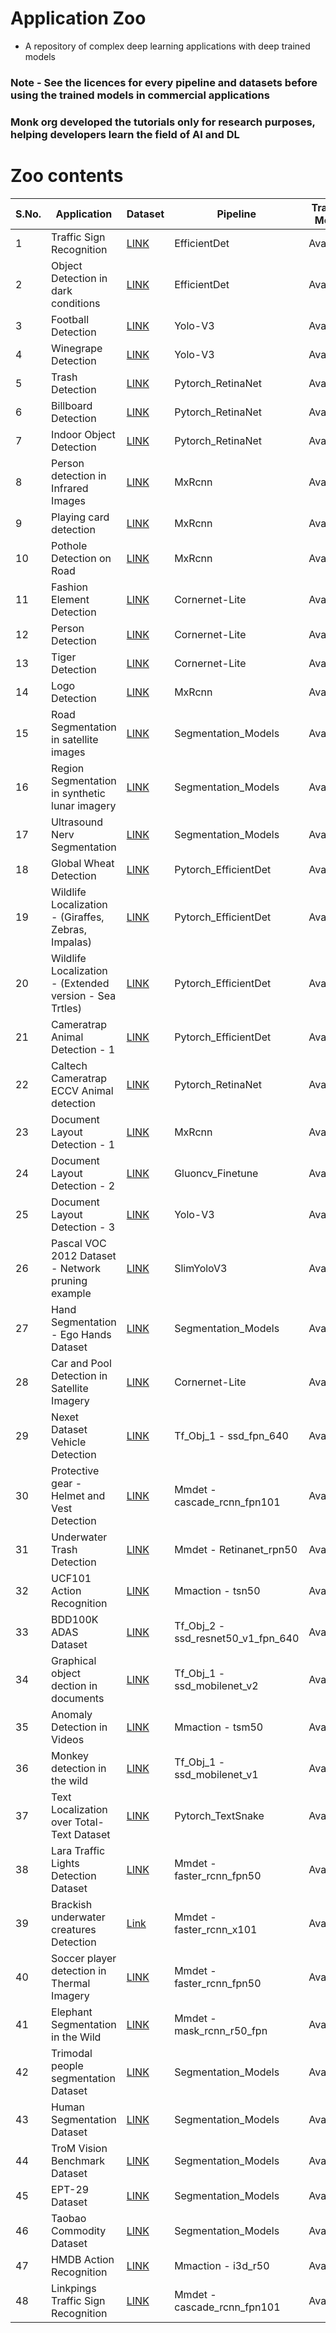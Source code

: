 # Application Zoo

  - A repository of complex deep learning applications with deep trained models
  
  
### Note - See the licences for every pipeline and datasets before using the trained models in commercial applications

### Monk org developed the tutorials only for research purposes, helping developers learn the field of AI and DL



# Zoo contents


| S.No. | Application                                             | Dataset                                                                               | Pipeline                           | Trained Model | How to use/create                                                                                                                                                                                   |
|-------|---------------------------------------------------------|---------------------------------------------------------------------------------------|------------------------------------|---------------|-----------------------------------------------------------------------------------------------------------------------------------------------------------------------------------------------------|
| 1     | Traffic Sign Recognition                                | [LINK](http://cvrr.ucsd.edu/LISA/lisa-traffic-sign-dataset.html)                      | EfficientDet                       | Available     | [LINK](https://github.com/Tessellate-Imaging/Monk_Object_Detection/blob/master/example_zoo/Example%20-%20LISA%20Traffic%20Sign%20Recognition%20(Multi-GPU).ipynb)                                   |
| 2     | Object Detection in dark conditions                     | [LINK](https://github.com/cs-chan/Exclusively-Dark-Image-Dataset)                     | EfficientDet                       | Available     | [LINK](https://github.com/Tessellate-Imaging/Monk_Object_Detection/blob/master/example_zoo/Example%20-%20Object%20Detection%20in%20low%20lighting%20conditions.ipynb)                               |
| 3     | Football Detection                                      | [LINK](https://storage.googleapis.com/openimages/web/index.html)                      | Yolo-V3                            | Available     | [LINK](https://github.com/Tessellate-Imaging/Monk_Object_Detection/blob/master/application_model_zoo/Example%20-%20FootBall%20detection.ipynb)                                                      |
| 4     | Winegrape Detection                                     | [LINK](https://github.com/thsant/wgisd)                                               | Yolo-V3                            | Available     | [LINK](https://github.com/Tessellate-Imaging/Monk_Object_Detection/blob/master/application_model_zoo/Example%20-%20Wine%20Grape%20Instance%20Detection%20Dataset.ipynb)                             |
| 5     | Trash Detection                                         | [LINK](http://tacodataset.org/)                                                       | Pytorch_RetinaNet                  | Available     | [LINK](https://github.com/Tessellate-Imaging/Monk_Object_Detection/blob/master/application_model_zoo/Example%20-%20Trash%20(Waste)%20Detection.ipynb)                                               |
| 6     | Billboard Detection                                     | [LINK](https://storage.googleapis.com/openimages/web/index.html)                      | Pytorch_RetinaNet                  | Available     | [LINK](https://github.com/Tessellate-Imaging/Monk_Object_Detection/blob/master/application_model_zoo/Example%20-%20Billboard%20(Hoarding%20detection).ipynb)                                        |
| 7     | Indoor Object Detection                                 | [LINK](https://storage.googleapis.com/openimages/web/index.html)                      | Pytorch_RetinaNet                  | Available     | [LINK](https://github.com/Tessellate-Imaging/Monk_Object_Detection/blob/master/application_model_zoo/Example%20-%20Indoor%20Image%20Object%20Detection%20and%20Tagging.ipynb)                       |
| 8     | Person detection in Infrared Images                     | [LINK](https://camel.ece.gatech.edu/)                                                 | MxRcnn                             | Available     | [LINK](https://github.com/Tessellate-Imaging/Monk_Object_Detection/blob/master/application_model_zoo/Example%20-%20person%20detection%20in%20infrared%20images.ipynb)                               |
| 9     | Playing card detection                                  | [LINK](https://www.kaggle.com/luantm/playing-card)                                    | MxRcnn                             | Available     | [LINK](https://github.com/Tessellate-Imaging/Monk_Object_Detection/blob/master/application_model_zoo/Example%20-%20playing%20card%20detection.ipynb)                                                |
| 10    | Pothole Detection on Road                               | [LINK](https://www.kaggle.com/chitholian/annotated-potholes-dataset)                  | MxRcnn                             | Available     | [LINK](https://github.com/Tessellate-Imaging/Monk_Object_Detection/blob/master/application_model_zoo/Example%20-%20Pothole%20detection%20on%20roads.ipynb)                                          |
| 11    | Fashion Element Detection                               | [LINK](https://github.com/switchablenorms/DeepFashion2)                               | Cornernet-Lite                     | Available     | [LINK](https://github.com/Tessellate-Imaging/Monk_Object_Detection/blob/master/application_model_zoo/Example%20-%20Fashion%20detector%20on%20DeepFashion2%20Dataset.ipynb)                          |
| 12    | Person Detection                                        | [LINK](https://wider-challenge.org/2019.html)                                         | Cornernet-Lite                     | Available     | [LINK](https://github.com/Tessellate-Imaging/Monk_Object_Detection/blob/master/application_model_zoo/Example%20-%20Person%20Detection%20on%20WIDER%20Dataset.ipynb)                                 |
| 13    | Tiger Detection                                         | [LINK](https://storage.googleapis.com/openimages/web/index.html)                      | Cornernet-Lite                     | Available     | [LINK](https://github.com/Tessellate-Imaging/Monk_Object_Detection/blob/master/application_model_zoo/Example%20-%20Tiger%20detection%20using%20Cornernet-Saccade%20(No%20Val%20Dataset).ipynb)      |
| 14    | Logo Detection                                          | [LINK](https://qmul-openlogo.github.io/)                                              | MxRcnn                             | Available     | [LINK](https://github.com/Tessellate-Imaging/Monk_Object_Detection/blob/master/application_model_zoo/Example%20-%20logo%20detection.ipynb)                                                          |
| 15    | Road Segmentation in satellite images                   | [LINK](https://www.kaggle.com/insaff/massachusetts-roads-dataset)                     | Segmentation_Models                | Available     | [LINK](https://github.com/Tessellate-Imaging/Monk_Object_Detection/blob/master/application_model_zoo/Example%20-%20Road%20segmentation%20on%20Satellite%20Imageset.ipynb)                           |
| 16    | Region Segmentation in synthetic lunar imagery          | [LINK](https://www.kaggle.com/romainpessia/artificial-lunar-rocky-landscape-dataset)  | Segmentation_Models                | Available     | [LINK](https://github.com/Tessellate-Imaging/Monk_Object_Detection/blob/master/application_model_zoo/Example%20-%20Region%20segmentation%20in%20synthetic%20lunar%20dataset.ipynb)                  |
| 17    | Ultrasound Nerv Segmentation                            | [LINK](https://www.kaggle.com/c/ultrasound-nerve-segmentation/data)                   | Segmentation_Models                | Available     | [LINK](https://github.com/Tessellate-Imaging/Monk_Object_Detection/blob/master/application_model_zoo/Example%20-%20Ultrasound%20nerve%20segmentation.ipynb)                                         |
| 18    | Global Wheat Detection                                  | [LINK](https://www.kaggle.com/c/global-wheat-detection/data)                          | Pytorch_EfficientDet               | Available     | [LINK](https://github.com/Tessellate-Imaging/Monk_Object_Detection/blob/master/application_model_zoo/Example%20-%20Global%20Wheat%20Detection%20Kaggle%20(Starter%20Code)%20.ipynb)                 |
| 19    | Wildlife Localization - (Giraffes, Zebras, Impalas)     | [LINK](https://lev.cs.rpi.edu/public/datasets/wild.tar.gz)                            | Pytorch_EfficientDet               | Available     | [LINK](https://github.com/Tessellate-Imaging/Monk_Object_Detection/blob/master/application_model_zoo/Example%20-%20Wildlife%20Localization%20-%20(Giraffes%2C%20Zebras%2C%20Impalas).ipynb)         |
| 20    | Wildlife Localization - (Extended version - Sea Trtles) | [LINK](https://lev.cs.rpi.edu/public/datasets/wild.tar.gz)                            | Pytorch_EfficientDet               | Available     | [LINK](https://github.com/Tessellate-Imaging/Monk_Object_Detection/blob/master/application_model_zoo/Example%20-%20Wildlife%20Localization%20-%20(Extended%20version%20with%20sea%20turtles).ipynb) |
| 21    | Cameratrap Animal Detection - 1                         | [LINK](https://www.dropbox.com/s/e6akva1ynzu7mha/cameratrap.rar?dl=0)                 | Pytorch_EfficientDet               | Available     | [LINK](https://github.com/Tessellate-Imaging/Monk_Object_Detection/blob/master/application_model_zoo/Example%20-%20Cameratrap%20Animals%20Detection%20-%201.ipynb)                                  |
| 22    | Caltech Cameratrap ECCV Animal detection                | [LINK](https://beerys.github.io/CaltechCameraTraps/)                                  | Pytorch_RetinaNet                  | Available     | [LINK](https://github.com/Tessellate-Imaging/Monk_Object_Detection/blob/master/application_model_zoo/Example%20-%20Caltech%20cameratrap%20ECCV%20animal%20detection.ipynb)                          |
| 23    | Document Layout Detection - 1                           | [LINK](https://www.primaresearch.org/datasets/Layout_Analysis)                        | MxRcnn                             | Available     | [LINK](https://github.com/Tessellate-Imaging/Monk_Object_Detection/blob/master/application_model_zoo/Example%20-%20Document%20Layout%20Analysis%20(FasterRCNN).ipynb)                               |
| 24    | Document Layout Detection - 2                           | [LINK](https://www.primaresearch.org/datasets/Layout_Analysis)                        | Gluoncv_Finetune                   | Available     | [LINK](https://github.com/Tessellate-Imaging/Monk_Object_Detection/blob/master/application_model_zoo/Example%20-%20Document%20Layout%20Analysis%20(SSD512).ipynb)                                   |
| 25    | Document Layout Detection - 3                           | [LINK](https://www.primaresearch.org/datasets/Layout_Analysis)                        | Yolo-V3                            | Available     | [LINK](https://github.com/Tessellate-Imaging/Monk_Object_Detection/blob/master/application_model_zoo/Example%20-%20Document%20Layout%20Analysis%20(YOLOv3).ipynb)                                   |
| 26    | Pascal VOC 2012 Dataset - Network pruning example       | [LINK](http://host.robots.ox.ac.uk/pascal/VOC/)                                       | SlimYoloV3                         | Available     | [LINK](https://github.com/Tessellate-Imaging/Monk_Object_Detection/blob/master/application_model_zoo/Example%20-%20Pascal%20VOC%202012%20Dataset%20(Yolov3%20Pruning).ipynb)                        |
| 27    | Hand Segmentation - Ego Hands Dataset                   | [LINK](http://vision.soic.indiana.edu/projects/egohands/)                             | Segmentation_Models                | Available     | [LINK](https://github.com/Tessellate-Imaging/Monk_Object_Detection/blob/master/application_model_zoo/Example%20-%20Hand%20segmentation%20(Ego-Hands%20Dataset).ipynb)                               |
| 28    | Car and Pool Detection in Satellite Imagery             | [LINK](https://www.kaggle.com/kbhartiya83/swimming-pool-and-car-detection)            | Cornernet-Lite                     | Available     | [LINK](https://github.com/Tessellate-Imaging/Monk_Object_Detection/blob/master/application_model_zoo/Example%20-%20Car%20and%20Pool%20Detection.ipynb)                                              |
| 29    | Nexet Dataset Vehicle Detection                         | [LINK](https://www.kaggle.com/solesensei/nexet-original)                              | Tf_Obj_1 - ssd_fpn_640             | Available     | [LINK](https://github.com/Tessellate-Imaging/Monk_Object_Detection/blob/master/application_model_zoo/Example%20-%20Nexet%20Dataset%20Vehicle%20Detection.ipynb)                                     |
| 30    | Protective gear - Helmet and Vest Detection             | [LINK](https://github.com/ciber-lab/pictor-ppe)                                       | Mmdet - cascade_rcnn_fpn101        | Available     | [LINK](https://github.com/Tessellate-Imaging/Monk_Object_Detection/blob/master/application_model_zoo/Example%20-%20Protective%20gear%20-%20helmet%20and%20vest%20detection.ipynb)                   |
| 31    | Underwater Trash Detection                              | [LINK](https://conservancy.umn.edu/handle/11299/214366)                               | Mmdet - Retinanet_rpn50            | Available     | [LINK](https://github.com/Tessellate-Imaging/Monk_Object_Detection/blob/master/application_model_zoo/Example%20-%20Underwater%20Trash%20Detection.ipynb)                                            |
| 32    | UCF101 Action Recognition                               | [LINK](https://www.crcv.ucf.edu/data/UCF101.php)                                      | Mmaction - tsn50                   | Available     | [LINK](https://github.com/Tessellate-Imaging/Monk_Object_Detection/blob/master/application_model_zoo/Example%20-%20UCF101%20Action%20Recognition.ipynb)                                             |
| 33    | BDD100K ADAS Dataset                                    | [LINK](https://www.kaggle.com/solesensei/solesensei_bdd100k)                          | Tf_Obj_2 - ssd_resnet50_v1_fpn_640 | Available     | [LINK](https://github.com/Tessellate-Imaging/Monk_Object_Detection/blob/master/application_model_zoo/Example%20-%20BDD100K%20dataset%20with%20TensorRT%20optimization.ipynb)                        |
| 34    | Graphical object dection in documents                   | [LINK](http://cvit.iiit.ac.in/usodi/iiitar13k.php)                                    | Tf_Obj_1 - ssd_mobilenet_v2        | Available     | [LINK](https://github.com/Tessellate-Imaging/Monk_Object_Detection/blob/master/application_model_zoo/Example%20-%20Graphical%20figures%20detection%20in%20documents.ipynb)                          |
| 35    | Anomaly Detection in Videos                             | [LINK](https://www.crcv.ucf.edu/projects/real-world/)                                 | Mmaction - tsm50                   | Available     | [LINK](https://github.com/Tessellate-Imaging/Monk_Object_Detection/blob/master/application_model_zoo/Example%20-%20Anomaly%20Detection%20in%20Videos.ipynb)                                         |
| 36    | Monkey detection in the wild                            | [LINK](https://storage.googleapis.com/openimages/web/index.html)                      | Tf_Obj_1 - ssd_mobilenet_v1        | Available     | [LINK](https://github.com/Tessellate-Imaging/Monk_Object_Detection/blob/master/application_model_zoo/Example%20-%20Monkey%20detection%20in%20the%20wild.ipynb)                                      |
| 37    | Text Localization over Total-Text Dataset               | [LINK](https://github.com/cs-chan/Total-Text-Dataset)                                 | Pytorch_TextSnake                  | Available     | [LINK](https://github.com/Tessellate-Imaging/Monk_Object_Detection/blob/master/application_model_zoo/Example%20-%20Text%20Localization%20over%20Total-Text%20Dataset.ipynb)                         |
| 38    | Lara Traffic Lights Detection Dataset                   | [LINK](http://www.lara.prd.fr/benchmarks/trafficlightsrecognition)                    | Mmdet - faster_rcnn_fpn50          | Available     | [LINK](https://github.com/Tessellate-Imaging/Monk_Object_Detection/blob/master/application_model_zoo/Example%20-%20Lara%20Traffic%20Lights%20Detection%20Dataset.ipynb)                             |
| 39    | Brackish underwater creatures Detection                 | [Link](https://www.kaggle.com/aalgoruniversity/brackish-dataset/data)                 | Mmdet - faster_rcnn_x101           | Available     | [LINK](https://github.com/Tessellate-Imaging/Monk_Object_Detection/blob/master/application_model_zoo/Example%20-%20Brackish%20Water%20Creatures%20Identification.ipynb)                             |
| 40    | Soccer player detection in Thermal Imagery              | [LINK](https://www.kaggle.com/aalborguniversity/thermal-soccer-dataset)               | Mmdet - faster_rcnn_fpn50          | Available     | [LINK](https://github.com/Tessellate-Imaging/Monk_Object_Detection/blob/master/application_model_zoo/Example%20-%20Thermal%20Soccer%20-%20(Player%20Detection).ipynb)                               |
| 41    | Elephant Segmentation in the Wild                       | [LINK](https://cocodataset.org/#download)                                             | Mmdet - mask_rcnn_r50_fpn          | Available     | [LINK](https://github.com/Tessellate-Imaging/Monk_Object_Detection/blob/master/application_model_zoo/Example%20-%20Elephant%20segmentation%20in%20the%20wild.ipynb)                                 |
| 42    | Trimodal people segmentation Dataset                    | [LINK](https://www.kaggle.com/aalborguniversity/trimodal-people-segmentation)         | Segmentation_Models                | Available     | [LINK](https://github.com/Tessellate-Imaging/Monk_Object_Detection/blob/master/application_model_zoo/Example%20-%20Trimodal%20People%20Segmentation%20Dataset.ipynb)                                |
| 43    | Human Segmentation Dataset                              | [LINK](https://www.kaggle.com/kairess/human-segmentation)                             | Segmentation_Models                | Available     | [LINK](https://github.com/Tessellate-Imaging/Monk_Object_Detection/blob/master/application_model_zoo/Example%20-%20Human%20Parsing%20Dataset.ipynb)                                                 |
| 44    | TroM Vision Benchmark Dataset                           | [LINK](http://www.tromai.icoc.me/)                                                    | Segmentation_Models                | Available     | [LINK](https://github.com/Tessellate-Imaging/Monk_Object_Detection/blob/master/application_model_zoo/Example%20-%20TRoM%20Vision%20Benchmark%20Dataset.ipynb)                                       |
| 45    | EPT-29 Dataset                                          | [LINK](http://web.engr.oregonstate.edu/~tgd/bugid/ept29/)                             | Segmentation_Models                | Available     | [LINK](https://github.com/Tessellate-Imaging/Monk_Object_Detection/blob/master/application_model_zoo/Example%20-%20EPT29%20Image%20Dataset.ipynb)                                                   |
| 46    | Taobao Commodity Dataset                                | [LINK](http://www.sysu-hcp.net/taobao-commodity-dataset/)                             | Segmentation_Models                | Available     | [LINK](https://github.com/Tessellate-Imaging/Monk_Object_Detection/blob/master/application_model_zoo/Example%20-%20TaoBao%20Commodity%20Dataset.ipynb)                                              |
| 47    | HMDB Action Recognition                                 | [LINK](https://serre-lab.clps.brown.edu/resource/hmdb-a-large-human-motion-database/) | Mmaction - i3d_r50                 | Available     | [LINK](https://github.com/Tessellate-Imaging/Monk_Object_Detection/blob/master/application_model_zoo/Example%20-%20HMDB%20Action%20Recognition%20Dataset.ipynb)                                     |
| 48    | Linkpings Traffic Sign Recognition                      | [LINK](http://www.cvl.isy.liu.se/research/datasets/traffic-signs-dataset/)            | Mmdet - cascade_rcnn_fpn101        | Available     | [LINK](https://github.com/Tessellate-Imaging/Monk_Object_Detection/blob/master/application_model_zoo/Example%20-%20Linkopings%20Traffic%20Sign%20Dataset.ipynb)                                     |


